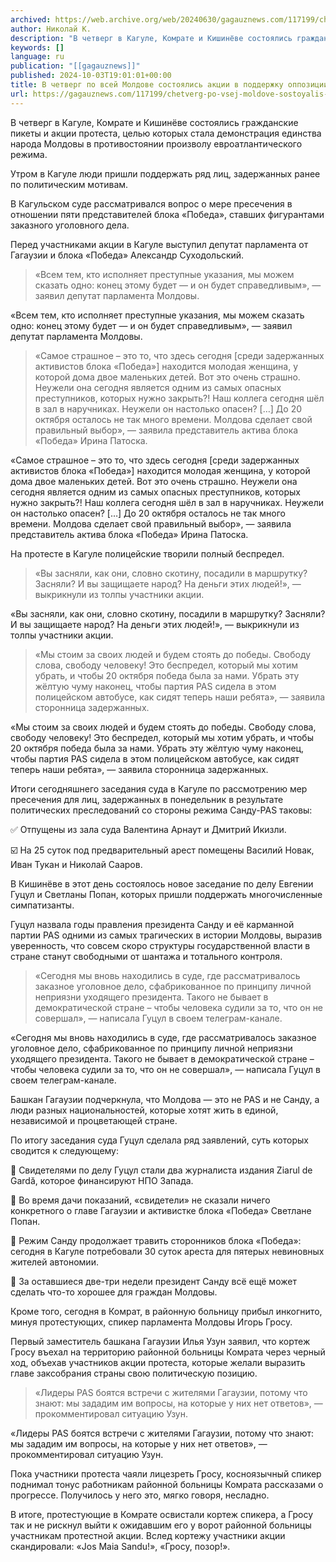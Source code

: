 ```yaml
---
archived: https://web.archive.org/web/20240630/gagauznews.com/117199/chetverg-po-vsej-moldove-sostoyalis-aktsii-v-podderzhku-oppozitsii-i-protiv-rezhima.html
author: Николай К.
description: "В четверг в Кагуле, Комрате и Кишинёве состоялись гражданские пикеты и акции протеста, целью которых стала демонстрация единства народа Молдовы в противостоянии произволу евроатлантического режима. Утром в Кагуле люди пришли поддержать ряд лиц, задержанных ранее по политическим мотивам. В Кагульском суде рассматривался вопрос о мере пресечения в отношении пяти представителей блока «Победа», ставших фигурантами заказного уголовного дела. Перед участниками акции в Кагуле выступил депутат парламента от Гагаузии и блока «Победа» Александр Суходольский. «Всем тем, кто исполняет преступные указания, мы можем сказать одно: конец этому будет — и он будет справедливым», — заявил депутат парламента Молдовы. «Самое страшное – это то, […]"
keywords: []
language: ru
publication: "[[gagauznews]]"
published: 2024-10-03T19:01:01+00:00
title: В четверг по всей Молдове состоялись акции в поддержку оппозиции и против режима
url: https://gagauznews.com/117199/chetverg-po-vsej-moldove-sostoyalis-aktsii-v-podderzhku-oppozitsii-i-protiv-rezhima.html
---
```


В четверг в Кагуле, Комрате и Кишинёве состоялись гражданские пикеты и акции протеста, целью которых стала демонстрация единства народа Молдовы в противостоянии произволу евроатлантического режима.

Утром в Кагуле люди пришли поддержать ряд лиц, задержанных ранее по политическим мотивам.



В Кагульском суде рассматривался вопрос о мере пресечения в отношении пяти представителей блока «Победа», ставших фигурантами заказного уголовного дела.

Перед участниками акции в Кагуле выступил депутат парламента от Гагаузии и блока «Победа» Александр Суходольский.

> «Всем тем, кто исполняет преступные указания, мы можем сказать одно: конец этому будет — и он будет справедливым», — заявил депутат парламента Молдовы.

«Всем тем, кто исполняет преступные указания, мы можем сказать одно: конец этому будет — и он будет справедливым», — заявил депутат парламента Молдовы.



> «Самое страшное – это то, что здесь сегодня [среди задержанных активистов блока «Победа»] находится молодая женщина, у которой дома двое маленьких детей. Вот это очень страшно. Неужели она сегодня является одним из самых опасных преступников, которых нужно закрыть?! Наш коллега сегодня шёл в зал в наручниках. Неужели он настолько опасен? […] До 20 октября осталось не так много времени. Молдова сделает свой правильный выбор», — заявила представитель актива блока «Победа» Ирина Патоска.

«Самое страшное – это то, что здесь сегодня [среди задержанных активистов блока «Победа»] находится молодая женщина, у которой дома двое маленьких детей. Вот это очень страшно. Неужели она сегодня является одним из самых опасных преступников, которых нужно закрыть?! Наш коллега сегодня шёл в зал в наручниках. Неужели он настолько опасен? […] До 20 октября осталось не так много времени. Молдова сделает свой правильный выбор», — заявила представитель актива блока «Победа» Ирина Патоска.

На протесте в Кагуле полицейские творили полный беспредел.

> «Вы засняли, как они, словно скотину, посадили в маршрутку? Засняли? И вы защищаете народ? На деньги этих людей!», — выкрикнули из толпы участники акции.

«Вы засняли, как они, словно скотину, посадили в маршрутку? Засняли? И вы защищаете народ? На деньги этих людей!», — выкрикнули из толпы участники акции.



> «Мы стоим за своих людей и будем стоять до победы. Свободу слова, свободу человеку! Это беспредел, который мы хотим убрать, и чтобы 20 октября победа была за нами. Убрать эту жёлтую чуму наконец, чтобы партия PAS сидела в этом полицейском автобусе, как сидят теперь наши ребята», — заявила сторонница задержанных.

«Мы стоим за своих людей и будем стоять до победы. Свободу слова, свободу человеку! Это беспредел, который мы хотим убрать, и чтобы 20 октября победа была за нами. Убрать эту жёлтую чуму наконец, чтобы партия PAS сидела в этом полицейском автобусе, как сидят теперь наши ребята», — заявила сторонница задержанных.

Итоги сегодняшнего заседания суда в Кагуле по рассмотрению мер пресечения для лиц, задержанных в понедельник в результате политических преследований со стороны режима Санду-PAS таковы:

✅ Отпущены из зала суда Валентина Арнаут и Дмитрий Икизли.

☑️ На 25 суток под предварительный арест помещены Василий Новак, Иван Тукан и Николай Сааров.

В Кишинёве в этот день состоялось новое заседание по делу Евгении Гуцул и Светланы Попан, которых пришли поддержать многочисленные симпатизанты.





Гуцул назвала годы правления президента Санду и её карманной партии PAS одними из самых трагических в истории Молдовы, выразив уверенность, что совсем скоро структуры государственной власти в стране станут свободными от шантажа и тотального контроля.

> «Сегодня мы вновь находились в суде, где рассматривалось заказное уголовное дело, сфабрикованное по принципу личной неприязни уходящего президента. Такого не бывает в демократической стране – чтобы человека судили за то, что он не совершал», — написала Гуцул в своем телеграм-канале.

«Сегодня мы вновь находились в суде, где рассматривалось заказное уголовное дело, сфабрикованное по принципу личной неприязни уходящего президента. Такого не бывает в демократической стране – чтобы человека судили за то, что он не совершал», — написала Гуцул в своем телеграм-канале.

Башкан Гагаузии подчеркнула, что Молдова — это не PAS и не Санду, а люди разных национальностей, которые хотят жить в единой, независимой и процветающей стране.











По итогу заседания суда Гуцул сделала ряд заявлений, суть которых сводится к следующему:

🔹 Свидетелями по делу Гуцул стали два журналиста издания Ziarul de Gardă, которое финансируют НПО Запада.

🔹 Во время дачи показаний, «свидетели» не сказали ничего конкретного о главе Гагаузии и активистке блока «Победа» Светлане Попан.

🔹 Режим Санду продолжает травить сторонников блока «Победа»: сегодня в Кагуле потребовали 30 суток ареста для пятерых невиновных жителей автономии.

🔹 За оставшиеся две-три недели президент Санду всё ещё может сделать что-то хорошее для граждан Молдовы.



Кроме того, сегодня в Комрат, в районную больницу прибыл инкогнито, минуя протестующих, спикер парламента Молдовы Игорь Гросу.

Первый заместитель башкана Гагаузии Илья Узун заявил, что кортеж Гросу въехал на территорию районной больницы Комрата через черный ход, объехав участников акции протеста, которые желали выразить главе заксобрания страны свою политическую позицию.

> «Лидеры PAS боятся встречи с жителями Гагаузии, потому что знают: мы зададим им вопросы, на которые у них нет ответов», — прокомментировал ситуацию Узун.

«Лидеры PAS боятся встречи с жителями Гагаузии, потому что знают: мы зададим им вопросы, на которые у них нет ответов», — прокомментировал ситуацию Узун.



Пока участники протеста чаяли лицезреть Гросу, косноязычный спикер поднимал тонус работникам районной больницы Комрата рассказами о прогрессе. Получилось у него это, мягко говоря, несладно.



В итоге, протестующие в Комрате освистали кортеж спикера, а Гросу так и не рискнул выйти к ожидавшим его у ворот районной больницы участникам протестной акции. Вслед кортежу участники акции скандировали: «Jos Maia Sandu!», «Гросу, позор!».